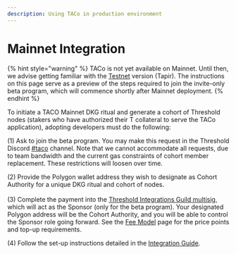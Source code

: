 ```yaml
---
description: Using TACo in production environment
---
```


# Mainnet Integration

{% hint style="warning" %}
TACo is not yet available on Mainnet. Until then, we advise getting familiar with the [Testnet](get-started-with-tac.md) version (Tapir). The instructions on this page serve as a preview of the steps required to join the invite-only beta program, which will commence shortly after Mainnet deployment.
{% endhint %}

To initiate a TACO Mainnet DKG ritual and generate a cohort of Threshold nodes (stakers who have authorized their T collateral to serve the TACo application), adopting developers must do the following:&#x20;

(1) Ask to join the beta program. You may make this request in the Threshold Discord [#taco](https://discord.com/channels/866378471868727316/870383642751430666) channel. Note that we cannot accommodate all requests, due to team bandwidth and the current gas constraints of cohort member replacement. These restrictions will loosen over time.&#x20;

(2) Provide the Polygon wallet address they wish to designate as Cohort Authority for a unique DKG ritual and cohort of nodes.\
\
(3) Complete the payment into the [Threshold Integrations Guild multisig](https://app.safe.global/home?safe=safe%3Dmatic:0x5bD70E385414C8dCC25305AeB7E542d8FC70e667), which will act as the Sponsor (only for the beta program). Your designated Polygon address will be the Cohort Authority, and you will be able to control the Sponsor role going forward. See the [Fee Model](../fee-model.md) page for the price points and top-up requirements.&#x20;

(4) Follow the set-up instructions detailed in the [Integration Guide](./).&#x20;
